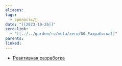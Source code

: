 ```yaml
---
aliases: 
tags:
  - зрелость/🌱
date: "[[2023-10-26]]"
zero-link:
  - "[[../../garden/ru/meta/zero/00 Разработка]]"
parents: 
linked: 
---
```

- [Реактивная разработка](Реактивная%20разработка.md)